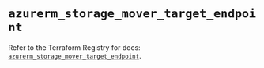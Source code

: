 # `azurerm_storage_mover_target_endpoint`

Refer to the Terraform Registry for docs: [`azurerm_storage_mover_target_endpoint`](https://registry.terraform.io/providers/hashicorp/azurerm/4.38.1/docs/resources/storage_mover_target_endpoint).
